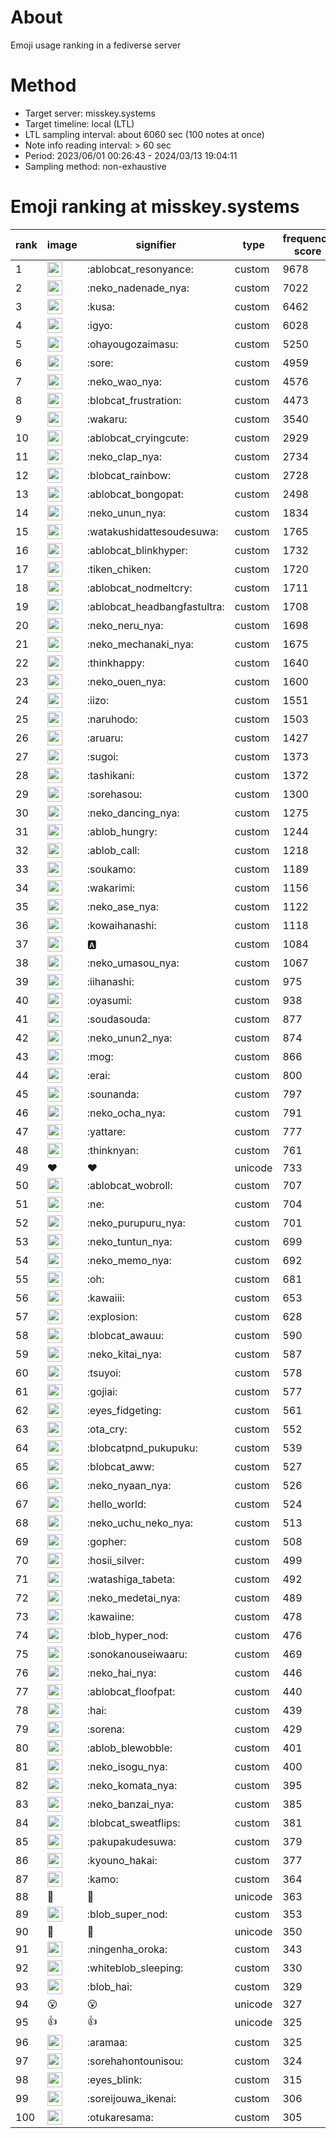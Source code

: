 # About
Emoji usage ranking in a fediverse server

# Method
- Target server: misskey.systems
- Target timeline: local (LTL)
- LTL sampling interval: about 6060 sec (100 notes at once)
- Note info reading interval: > 60 sec
- Period: 2023/06/01 00:26:43 - 2024/03/13 19:04:11 
- Sampling method: non-exhaustive

# Emoji ranking at misskey.systems

|rank|image|signifier|type|frequency score|
|----|----|----|----|----|
|1|<img height="24" src="https://misskey.systems/emoji/ablobcat_resonyance.webp">|:ablobcat_resonyance:|custom|9678|
|2|<img height="24" src="https://misskey.systems/emoji/neko_nadenade_nya.webp">|:neko_nadenade_nya:|custom|7022|
|3|<img height="24" src="https://misskey.systems/emoji/kusa.webp">|:kusa:|custom|6462|
|4|<img height="24" src="https://misskey.systems/emoji/igyo.webp">|:igyo:|custom|6028|
|5|<img height="24" src="https://misskey.systems/emoji/ohayougozaimasu.webp">|:ohayougozaimasu:|custom|5250|
|6|<img height="24" src="https://misskey.systems/emoji/sore.webp">|:sore:|custom|4959|
|7|<img height="24" src="https://misskey.systems/emoji/neko_wao_nya.webp">|:neko_wao_nya:|custom|4576|
|8|<img height="24" src="https://misskey.systems/emoji/blobcat_frustration.webp">|:blobcat_frustration:|custom|4473|
|9|<img height="24" src="https://misskey.systems/emoji/wakaru.webp">|:wakaru:|custom|3540|
|10|<img height="24" src="https://misskey.systems/emoji/ablobcat_cryingcute.webp">|:ablobcat_cryingcute:|custom|2929|
|11|<img height="24" src="https://misskey.systems/emoji/neko_clap_nya.webp">|:neko_clap_nya:|custom|2734|
|12|<img height="24" src="https://misskey.systems/emoji/blobcat_rainbow.webp">|:blobcat_rainbow:|custom|2728|
|13|<img height="24" src="https://misskey.systems/emoji/ablobcat_bongopat.webp">|:ablobcat_bongopat:|custom|2498|
|14|<img height="24" src="https://misskey.systems/emoji/neko_unun_nya.webp">|:neko_unun_nya:|custom|1834|
|15|<img height="24" src="https://misskey.systems/emoji/watakushidattesoudesuwa.webp">|:watakushidattesoudesuwa:|custom|1765|
|16|<img height="24" src="https://misskey.systems/emoji/ablobcat_blinkhyper.webp">|:ablobcat_blinkhyper:|custom|1732|
|17|<img height="24" src="https://misskey.systems/emoji/tiken_chiken.webp">|:tiken_chiken:|custom|1720|
|18|<img height="24" src="https://misskey.systems/emoji/ablobcat_nodmeltcry.webp">|:ablobcat_nodmeltcry:|custom|1711|
|19|<img height="24" src="https://misskey.systems/emoji/ablobcat_headbangfastultra.webp">|:ablobcat_headbangfastultra:|custom|1708|
|20|<img height="24" src="https://misskey.systems/emoji/neko_neru_nya.webp">|:neko_neru_nya:|custom|1698|
|21|<img height="24" src="https://misskey.systems/emoji/neko_mechanaki_nya.webp">|:neko_mechanaki_nya:|custom|1675|
|22|<img height="24" src="https://misskey.systems/emoji/thinkhappy.webp">|:thinkhappy:|custom|1640|
|23|<img height="24" src="https://misskey.systems/emoji/neko_ouen_nya.webp">|:neko_ouen_nya:|custom|1600|
|24|<img height="24" src="https://misskey.systems/emoji/iizo.webp">|:iizo:|custom|1551|
|25|<img height="24" src="https://misskey.systems/emoji/naruhodo.webp">|:naruhodo:|custom|1503|
|26|<img height="24" src="https://misskey.systems/emoji/aruaru.webp">|:aruaru:|custom|1427|
|27|<img height="24" src="https://misskey.systems/emoji/sugoi.webp">|:sugoi:|custom|1373|
|28|<img height="24" src="https://misskey.systems/emoji/tashikani.webp">|:tashikani:|custom|1372|
|29|<img height="24" src="https://misskey.systems/emoji/sorehasou.webp">|:sorehasou:|custom|1300|
|30|<img height="24" src="https://misskey.systems/emoji/neko_dancing_nya.webp">|:neko_dancing_nya:|custom|1275|
|31|<img height="24" src="https://misskey.systems/emoji/ablob_hungry.webp">|:ablob_hungry:|custom|1244|
|32|<img height="24" src="https://misskey.systems/emoji/ablob_call.webp">|:ablob_call:|custom|1218|
|33|<img height="24" src="https://misskey.systems/emoji/soukamo.webp">|:soukamo:|custom|1189|
|34|<img height="24" src="https://misskey.systems/emoji/wakarimi.webp">|:wakarimi:|custom|1156|
|35|<img height="24" src="https://misskey.systems/emoji/neko_ase_nya.webp">|:neko_ase_nya:|custom|1122|
|36|<img height="24" src="https://misskey.systems/emoji/kowaihanashi.webp">|:kowaihanashi:|custom|1118|
|37|<img height="24" src="https://misskey.systems/emoji/a.webp">|:a:|custom|1084|
|38|<img height="24" src="https://misskey.systems/emoji/neko_umasou_nya.webp">|:neko_umasou_nya:|custom|1067|
|39|<img height="24" src="https://misskey.systems/emoji/iihanashi.webp">|:iihanashi:|custom|975|
|40|<img height="24" src="https://misskey.systems/emoji/oyasumi.webp">|:oyasumi:|custom|938|
|41|<img height="24" src="https://misskey.systems/emoji/soudasouda.webp">|:soudasouda:|custom|877|
|42|<img height="24" src="https://misskey.systems/emoji/neko_unun2_nya.webp">|:neko_unun2_nya:|custom|874|
|43|<img height="24" src="https://misskey.systems/emoji/mog.webp">|:mog:|custom|866|
|44|<img height="24" src="https://misskey.systems/emoji/erai.webp">|:erai:|custom|800|
|45|<img height="24" src="https://misskey.systems/emoji/sounanda.webp">|:sounanda:|custom|797|
|46|<img height="24" src="https://misskey.systems/emoji/neko_ocha_nya.webp">|:neko_ocha_nya:|custom|791|
|47|<img height="24" src="https://misskey.systems/emoji/yattare.webp">|:yattare:|custom|777|
|48|<img height="24" src="https://misskey.systems/emoji/thinknyan.webp">|:thinknyan:|custom|761|
|49|❤|❤|unicode|733|
|50|<img height="24" src="https://misskey.systems/emoji/ablobcat_wobroll.webp">|:ablobcat_wobroll:|custom|707|
|51|<img height="24" src="https://misskey.systems/emoji/ne.webp">|:ne:|custom|704|
|52|<img height="24" src="https://misskey.systems/emoji/neko_purupuru_nya.webp">|:neko_purupuru_nya:|custom|701|
|53|<img height="24" src="https://misskey.systems/emoji/neko_tuntun_nya.webp">|:neko_tuntun_nya:|custom|699|
|54|<img height="24" src="https://misskey.systems/emoji/neko_memo_nya.webp">|:neko_memo_nya:|custom|692|
|55|<img height="24" src="https://misskey.systems/emoji/oh.webp">|:oh:|custom|681|
|56|<img height="24" src="https://misskey.systems/emoji/kawaiii.webp">|:kawaiii:|custom|653|
|57|<img height="24" src="https://misskey.systems/emoji/explosion.webp">|:explosion:|custom|628|
|58|<img height="24" src="https://misskey.systems/emoji/blobcat_awauu.webp">|:blobcat_awauu:|custom|590|
|59|<img height="24" src="https://misskey.systems/emoji/neko_kitai_nya.webp">|:neko_kitai_nya:|custom|587|
|60|<img height="24" src="https://misskey.systems/emoji/tsuyoi.webp">|:tsuyoi:|custom|578|
|61|<img height="24" src="https://misskey.systems/emoji/gojiai.webp">|:gojiai:|custom|577|
|62|<img height="24" src="https://misskey.systems/emoji/eyes_fidgeting.webp">|:eyes_fidgeting:|custom|561|
|63|<img height="24" src="https://misskey.systems/emoji/ota_cry.webp">|:ota_cry:|custom|552|
|64|<img height="24" src="https://misskey.systems/emoji/blobcatpnd_pukupuku.webp">|:blobcatpnd_pukupuku:|custom|539|
|65|<img height="24" src="https://misskey.systems/emoji/blobcat_aww.webp">|:blobcat_aww:|custom|527|
|66|<img height="24" src="https://misskey.systems/emoji/neko_nyaan_nya.webp">|:neko_nyaan_nya:|custom|526|
|67|<img height="24" src="https://misskey.systems/emoji/hello_world.webp">|:hello_world:|custom|524|
|68|<img height="24" src="https://misskey.systems/emoji/neko_uchu_neko_nya.webp">|:neko_uchu_neko_nya:|custom|513|
|69|<img height="24" src="https://misskey.systems/emoji/gopher.webp">|:gopher:|custom|508|
|70|<img height="24" src="https://misskey.systems/emoji/hosii_silver.webp">|:hosii_silver:|custom|499|
|71|<img height="24" src="https://misskey.systems/emoji/watashiga_tabeta.webp">|:watashiga_tabeta:|custom|492|
|72|<img height="24" src="https://misskey.systems/emoji/neko_medetai_nya.webp">|:neko_medetai_nya:|custom|489|
|73|<img height="24" src="https://misskey.systems/emoji/kawaiine.webp">|:kawaiine:|custom|478|
|74|<img height="24" src="https://misskey.systems/emoji/blob_hyper_nod.webp">|:blob_hyper_nod:|custom|476|
|75|<img height="24" src="https://misskey.systems/emoji/sonokanouseiwaaru.webp">|:sonokanouseiwaaru:|custom|469|
|76|<img height="24" src="https://misskey.systems/emoji/neko_hai_nya.webp">|:neko_hai_nya:|custom|446|
|77|<img height="24" src="https://misskey.systems/emoji/ablobcat_floofpat.webp">|:ablobcat_floofpat:|custom|440|
|78|<img height="24" src="https://misskey.systems/emoji/hai.webp">|:hai:|custom|439|
|79|<img height="24" src="https://misskey.systems/emoji/sorena.webp">|:sorena:|custom|429|
|80|<img height="24" src="https://misskey.systems/emoji/ablob_blewobble.webp">|:ablob_blewobble:|custom|401|
|81|<img height="24" src="https://misskey.systems/emoji/neko_isogu_nya.webp">|:neko_isogu_nya:|custom|400|
|82|<img height="24" src="https://misskey.systems/emoji/neko_komata_nya.webp">|:neko_komata_nya:|custom|395|
|83|<img height="24" src="https://misskey.systems/emoji/neko_banzai_nya.webp">|:neko_banzai_nya:|custom|385|
|84|<img height="24" src="https://misskey.systems/emoji/blobcat_sweatflips.webp">|:blobcat_sweatflips:|custom|381|
|85|<img height="24" src="https://misskey.systems/emoji/pakupakudesuwa.webp">|:pakupakudesuwa:|custom|379|
|86|<img height="24" src="https://misskey.systems/emoji/kyouno_hakai.webp">|:kyouno_hakai:|custom|377|
|87|<img height="24" src="https://misskey.systems/emoji/kamo.webp">|:kamo:|custom|364|
|88|🎉|🎉|unicode|363|
|89|<img height="24" src="https://misskey.systems/emoji/blob_super_nod.webp">|:blob_super_nod:|custom|353|
|90|🍗|🍗|unicode|350|
|91|<img height="24" src="https://misskey.systems/emoji/ningenha_oroka.webp">|:ningenha_oroka:|custom|343|
|92|<img height="24" src="https://misskey.systems/emoji/whiteblob_sleeping.webp">|:whiteblob_sleeping:|custom|330|
|93|<img height="24" src="https://misskey.systems/emoji/blob_hai.webp">|:blob_hai:|custom|329|
|94|😮|😮|unicode|327|
|95|👍|👍|unicode|325|
|96|<img height="24" src="https://misskey.systems/emoji/aramaa.webp">|:aramaa:|custom|325|
|97|<img height="24" src="https://misskey.systems/emoji/sorehahontounisou.webp">|:sorehahontounisou:|custom|324|
|98|<img height="24" src="https://misskey.systems/emoji/eyes_blink.webp">|:eyes_blink:|custom|315|
|99|<img height="24" src="https://misskey.systems/emoji/soreijouwa_ikenai.webp">|:soreijouwa_ikenai:|custom|306|
|100|<img height="24" src="https://misskey.systems/emoji/otukaresama.webp">|:otukaresama:|custom|305|
